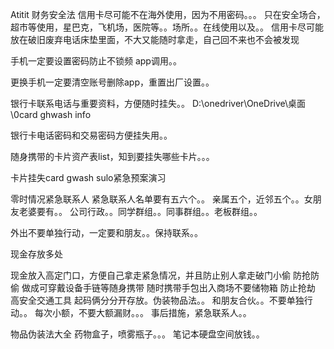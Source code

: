 Atitit 财务安全法
信用卡尽可能不在海外使用，因为不用密码。。。
只在安全场合，超市等使用，星巴克，飞机场，医院等。。场所。。在线使用以及。。
信用卡尽可能放在破旧废弃电话床垫里面，不大又能随时拿走，自己回不来也不会被发现

手机一定要设置密码防止不锁频 app调用。。

更换手机一定要清空账号删除app，重置出厂设置。。

银行卡联系电话与重要资料，方便随时挂失。。
D:\onedriver\OneDrive\桌面\0card ghwash info

银行卡电话密码和交易密码方便挂失用。。

随身携带的卡片资产表list，知到要挂失哪些卡片。。。


卡片挂失card gwash sulo紧急预案演习

零时情况紧急联系人
紧急联系人名单要有五六个。。
亲属五个，近邻五个。。女朋友老婆要有。。
公司行政。。同学群组。。同事群组。。老板群组。。

外出不要单独行动，一定要和朋友。。保持联系。。

现金存放多处

现金放入高定门口，方便自己拿走紧急情况，并且防止别人拿走破门小偷
防抢防偷
做成可穿戴设备手链等随身携带
随时携带手包出入商场不要储物箱
防止抢劫
高安全交通工具
起码俩分分开存放。伪装物品法。。
和朋友合伙。。不要单独行动。。
每次小额，不要大额漏财。。。
事后措施，紧急联系人。。


物品伪装法大全
药物盒子，喷雾瓶子。。。
笔记本硬盘空间放钱。。
